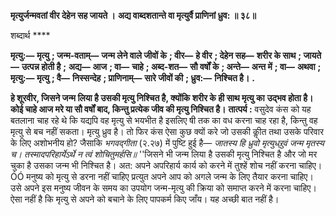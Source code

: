 **मृत्युर्जन्मवतां वीर देहेन सह जायते ।** **अद्य वाब्दशतान्ते वा मृत्युर्वै प्राणिनां ध्रुव: ॥ ३८॥** 

शब्दार्थ **** 

**मृत्यु:—** **मृत्यु** **; जन्म-वताम्—** **जन्म लेने वाले जीवों के** **; वीर—** **हे वीर** **; देहेन सह—** **शरीर के साथ** **; जायते—** **उत्पन्न होती है** **;** **अद्य—** **आज** **; वा—** **चाहे** **; अब्द-शत—** **सौ वर्षों के** **; अन्ते—** **अन्त में** **; वा—** **अथवा** **; मृत्यु:—** **मृत्यु** **; वै—** **निस्सन्देह** **; प्राणिनाम्—** **सारे जीवों की** **; ध्रुव:—** **निश्चित है।** **.** 

**हे शूरवीर, जिसने जन्म लिया है उसकी मृत्यु निश्चित है, क्योंकि शरीर के ही साथ मृत्यु का** **उद्भव होता है। कोई चाहे आज मरे या सौ वर्षों बाद, किन्तु प्रत्येक जीव की मृत्यु निश्चित है।** **तात्पर्य :** वसुदेव कंस को यह बतलाना चाह रहे थे कि यद्यपि वह मृत्यु से भयभीत है इसलिए षी तक का वध करना चाह रहा है, किन्तु वह मृत्यु से बच नहीं सकता। मृत्यु ध्रुव है। तो फिर कंस ऐसा कुछ क्यों करे जो उसकी कीॢत तथा उसके परिवार के लिए अशोभनीय हो? जैसाकि *भगवद्गीता*  (२.२७) में पुष्टि हुई है— *जातस्य हि ध्रुवो मृत्युध्र्रुवं जन्म मृतस्य च।* *तस्मादपरिहार्येऽर्थे न त्वं शोचितुमर्हसि॥* ''जिसने भी जन्म लिया है उसकी मृत्यु निश्चित है और जो मर चुका है उसका जन्म भी निश्चित है। अत: अपने अपरिहार्य कार्य को करने में तुश्हें शोच नहीं करना चाहिए।ÓÓ मनुष्य को मृत्यु से डरना नहीं चाहिए प्रत्युत अपने आप को अगले जन्म के लिए तैयार करना चाहिए। उसे अपने इस मनुष्य जीवन के समय का उपयोग जन्म-मृत्यु की क्रिया को समाप्त करने में करना चाहिए। ऐसा नहीं है कि मृत्यु से अपने को बचाने के लिए पापकर्म किए जाँय। यह अच्छी बात नहीं है।  